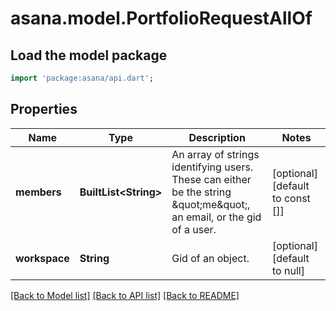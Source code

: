# asana.model.PortfolioRequestAllOf

## Load the model package
```dart
import 'package:asana/api.dart';
```

## Properties
Name | Type | Description | Notes
------------ | ------------- | ------------- | -------------
**members** | **BuiltList&lt;String&gt;** | An array of strings identifying users. These can either be the string \&quot;me\&quot;, an email, or the gid of a user. | [optional] [default to const []]
**workspace** | **String** | Gid of an object. | [optional] [default to null]

[[Back to Model list]](../README.md#documentation-for-models) [[Back to API list]](../README.md#documentation-for-api-endpoints) [[Back to README]](../README.md)


